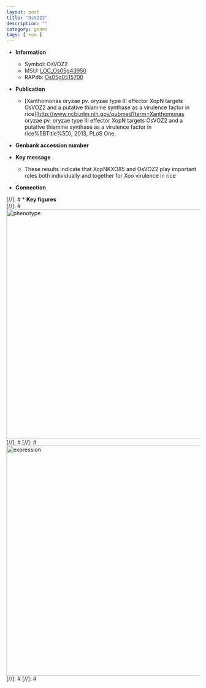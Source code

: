 ```yaml
---
layout: post
title: "OsVOZ2"
description: ""
category: genes
tags: [ xoo ]
---
```


* **Information**  
    + Symbol: OsVOZ2  
    + MSU: [LOC_Os05g43950](http://rice.plantbiology.msu.edu/cgi-bin/ORF_infopage.cgi?orf=LOC_Os05g43950)  
    + RAPdb: [Os05g0515700](http://rapdb.dna.affrc.go.jp/viewer/gbrowse_details/irgsp1?name=Os05g0515700)  

* **Publication**  
    + [Xanthomonas oryzae pv. oryzae type III effector XopN targets OsVOZ2 and a putative thiamine synthase as a virulence factor in rice](http://www.ncbi.nlm.nih.gov/pubmed?term=Xanthomonas oryzae pv. oryzae type III effector XopN targets OsVOZ2 and a putative thiamine synthase as a virulence factor in rice%5BTitle%5D), 2013, PLoS One.

* **Genbank accession number**  

* **Key message**  
    + These results indicate that XopNKXO85 and OsVOZ2 play important roles both individually and together for Xoo virulence in rice

* **Connection**  

[//]: # * **Key figures**  
[//]: # <img src="http://funRiceGenes.github.io/images/OsVOZ2.pheno.png" alt="phenotype"  style="width: 600px;"/>
[//]: # 
[//]: # <img src="http://funRiceGenes.github.io/images/OsVOZ2.exp.png" alt="expression"  style="width: 600px;"/>
[//]: # 
[//]: # 
